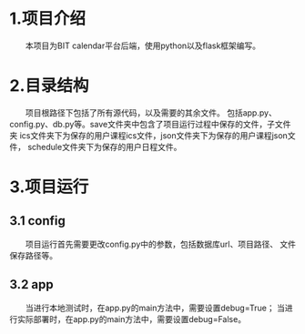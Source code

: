 # 1.项目介绍
&emsp;&emsp;本项目为BIT calendar平台后端，使用python以及flask框架编写。
# 2.目录结构
&emsp;&emsp;项目根路径下包括了所有源代码，以及需要的其余文件。
包括app.py、config.py、db.py等。save文件夹中包含了项目运行过程中保存的文件，子文件夹
ics文件夹下为保存的用户课程ics文件，json文件夹下为保存的用户课程json文件，
schedule文件夹下为保存的用户日程文件。
# 3.项目运行
## 3.1 config
&emsp;&emsp;项目运行首先需要更改config.py中的参数，包括数据库url、项目路径、
文件保存路径等。
## 3.2 app
&emsp;&emsp;当进行本地测试时，在app.py的main方法中，需要设置debug=True；
当进行实际部署时，在app.py的main方法中，需要设置debug=False。
